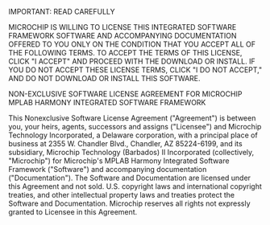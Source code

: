 IMPORTANT: READ CAREFULLY

MICROCHIP IS WILLING TO LICENSE THIS INTEGRATED SOFTWARE FRAMEWORK SOFTWARE AND ACCOMPANYING DOCUMENTATION OFFERED TO YOU ONLY ON THE CONDITION THAT YOU ACCEPT ALL OF THE FOLLOWING TERMS. TO ACCEPT THE TERMS OF THIS LICENSE, CLICK "I ACCEPT" AND PROCEED WITH THE DOWNLOAD OR INSTALL. IF YOU DO NOT ACCEPT THESE LICENSE TERMS, CLICK "I DO NOT ACCEPT," AND DO NOT DOWNLOAD OR INSTALL THIS SOFTWARE.

NON-EXCLUSIVE SOFTWARE LICENSE AGREEMENT FOR MICROCHIP MPLAB HARMONY INTEGRATED SOFTWARE FRAMEWORK

This Nonexclusive Software License Agreement ("Agreement") is between you, your heirs, agents, successors and assigns ("Licensee") and Microchip Technology Incorporated, a Delaware corporation, with a principal place of business at 2355 W. Chandler Blvd., Chandler, AZ 85224-6199, and its subsidiary, Microchip Technology (Barbados) II Incorporated (collectively, "Microchip") for Microchip's MPLAB Harmony Integrated Software Framework ("Software") and accompanying documentation ("Documentation"). The Software and Documentation are licensed under this Agreement and not sold. U.S. copyright laws and international copyright treaties, and other intellectual property laws and treaties protect the Software and Documentation. Microchip reserves all rights not expressly granted to Licensee in this Agreement.
